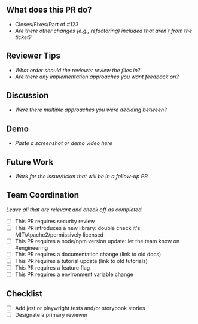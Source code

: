 ## What does this PR do?

- Closes/Fixes/Part of #123
- _Are there other changes (e.g., refactoring) included that aren’t from the ticket?_

## Reviewer Tips

- _What order should the reviewer review the files in?_
- _Are there any implementation approaches you want feedback on?_

## Discussion

- _Were there multiple approaches you were deciding between?_

## Demo

- _Paste a screenshot or demo video here_

## Future Work

- _Work for the issue/ticket that will be in a follow-up PR_

## Team Coordination

_Leave all that are relevant and check off as completed_

- [ ] This PR requires security review
- [ ] This PR introduces a new library: double check it's MIT/Apache2/permissively licensed
- [ ] This PR requires a node/npm version update: let the team know on #engineering
- [ ] This PR requires a documentation change (link to old docs)
- [ ] This PR requires a tutorial update (link to old tutorials)
- [ ] This PR requires a feature flag
- [ ] This PR requires a environment variable change

## Checklist

- [ ] Add jest or playwright tests and/or storybook stories
- [ ] Designate a primary reviewer

